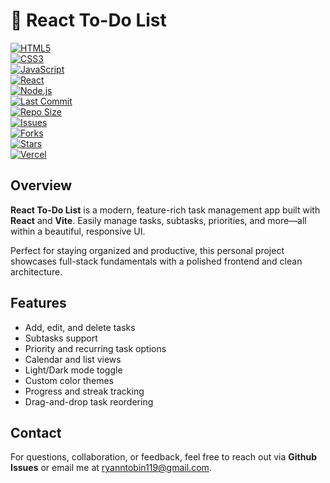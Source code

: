 # 📝 React To-Do List

[![HTML5](https://img.shields.io/badge/HTML5-E34F26?logo=html5&logoColor=white)](https://developer.mozilla.org/en-US/docs/Web/Guide/HTML/HTML5)<br>
[![CSS3](https://img.shields.io/badge/CSS3-1572B6?logo=css3&logoColor=white)](https://developer.mozilla.org/en-US/docs/Web/CSS)<br>
[![JavaScript](https://img.shields.io/badge/JavaScript-F7DF1E?logo=javascript&logoColor=black)](https://developer.mozilla.org/en-US/docs/Web/JavaScript)<br>
[![React](https://img.shields.io/badge/React-18.2.0-61DAFB?logo=react)](https://react.dev)<br>
[![Node.js](https://img.shields.io/badge/Node.js-339933?logo=node.js&logoColor=white)](https://nodejs.org)<br>
[![Last Commit](https://img.shields.io/github/last-commit/ryan-tobin/react-to-do-list)](https://github.com/ryan-tobin/react-to-do-list/commits)<br>
[![Repo Size](https://img.shields.io/github/repo-size/ryan-tobin/react-to-do-list)](https://github.com/ryan-tobin/react-to-do-list)<br>
[![Issues](https://img.shields.io/github/issues/ryan-tobin/react-to-do-list)](https://github.com/ryan-tobin/react-to-do-list/issues)<br>
[![Forks](https://img.shields.io/github/forks/ryan-tobin/react-to-do-list?style=social)](https://github.com/ryan-tobin/react-to-do-list/forks)<br>
[![Stars](https://img.shields.io/github/stars/ryan-tobin/react-to-do-list?style=social)](https://github.com/ryan-tobin/react-to-do-list/stargazers)<br>
[![Vercel](https://img.shields.io/badge/Deployed%20on-Vercel-black?logo=vercel)](https://react-to-do-list-zeta-lovat.vercel.app)

## Overview

**React To-Do List** is a modern, feature-rich task management app built with **React** and **Vite**. Easily manage tasks, subtasks, priorities, and more—all within a beautiful, responsive UI.

Perfect for staying organized and productive, this personal project showcases full-stack fundamentals with a polished frontend and clean architecture.

## Features

- Add, edit, and delete tasks
- Subtasks support
- Priority and recurring task options
- Calendar and list views
- Light/Dark mode toggle
- Custom color themes
- Progress and streak tracking
- Drag-and-drop task reordering

## Contact
For questions, collaboration, or feedback, feel free to reach out via **Github Issues** or email me at ryanntobin119@gmail.com.

